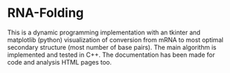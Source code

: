 # RNA-Folding
This is a dynamic programming implementation with an tkinter and matplotlib (python) visualization of conversion from mRNA to most optimal secondary structure (most number of base pairs). The main algorithm is implemented and tested in C++. The documentation has been made for code and analysis HTML pages too.

